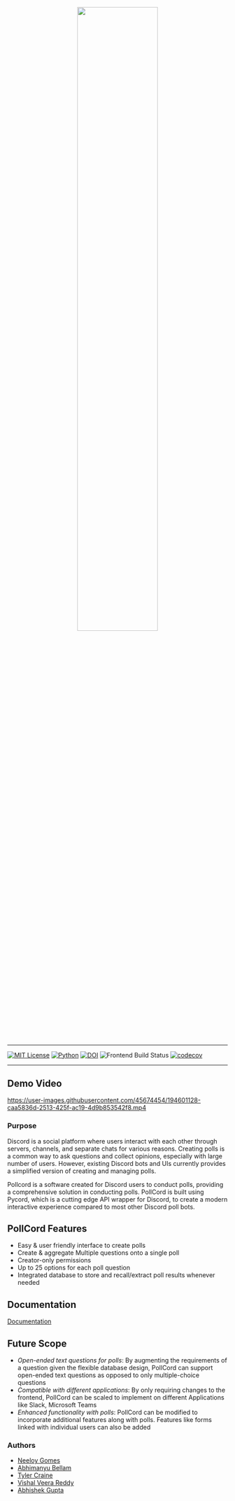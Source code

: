 
<p align="center"><img width=60.5% src="https://i.imgur.com/Nie0pck.png"></p>

<hr>

[![MIT License](https://img.shields.io/badge/License-MIT-green.svg)](https://github.com/ntgomes/PollCord/blob/main/LICENSE)
[![Python](https://img.shields.io/badge/python-v3.10-teal.svg)](https://docs.python.org/3/)
[![DOI](https://zenodo.org/badge/DOI/10.5281/zenodo.7158367.svg)](https://doi.org/10.5281/zenodo.7158367)
![Frontend Build Status](https://github.com/ntgomes/PollCord/actions/workflows/frontend.yml/badge.svg)
[![codecov](https://codecov.io/gh/ntgomes/PollCord/branch/main/graph/badge.svg)](https://codecov.io/gh/ntgomes/PollCord)

<hr>


## Demo Video
https://user-images.githubusercontent.com/45674454/194601128-caa5836d-2513-425f-ac19-4d9b853542f8.mp4

### Purpose
Discord is a social platform where users interact with each other through servers, channels, and separate chats for various reasons. Creating polls is a common way to ask questions and collect opinions, especially with large number of users. However, existing Discord bots and UIs currently provides a simplified version of creating and managing polls. 

Pollcord is a software created for Discord users to conduct polls, providing a comprehensive solution in conducting polls. PollCord is built using Pycord, which is a cutting edge API wrapper for Discord, to create a modern interactive experience compared to most other Discord poll bots.


## PollCord Features
- Easy & user friendly interface to create polls
- Create & aggregate Multiple questions onto a single poll
- Creator-only permissions
- Up to 25 options for each poll question
- Integrated database to store and recall/extract poll results whenever needed


## Documentation

[Documentation](https://ntgomes.github.io/PollCord)


## Future Scope

- *Open-ended text questions for polls*: By augmenting the requirements of a question given the flexible database design, PollCord can support open-ended text questions as opposed to only multiple-choice questions
- *Compatible with different applications*: By only requiring changes to the frontend, PollCord can be scaled to implement on different Applications like Slack, Microsoft Teams
- *Enhanced functionality with polls*: PollCord can be modified to incorporate additional features along with polls. Features like forms linked with individual users can also be added


### Authors

- [Neeloy Gomes](https://github.com/ntgomes)
- [Abhimanyu Bellam](https://github.com/AbhimanyuBellam)
- [Tyler Craine](https://github.com/tylerkcraine)
- [Vishal Veera Reddy](https://github.com/vishalveerareddy)
- [Abhishek Gupta](https://github.com/guptabhishek785)

